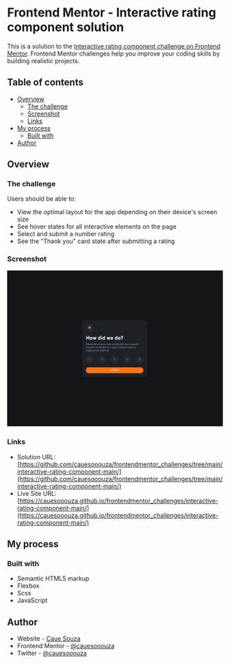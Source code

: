 # Frontend Mentor - Interactive rating component solution

This is a solution to the [Interactive rating component challenge on Frontend Mentor](https://www.frontendmentor.io/challenges/interactive-rating-component-koxpeBUmI). Frontend Mentor challenges help you improve your coding skills by building realistic projects. 

## Table of contents

- [Overview](#overview)
  - [The challenge](#the-challenge)
  - [Screenshot](#screenshot)
  - [Links](#links)
- [My process](#my-process)
  - [Built with](#built-with)
- [Author](#author)

## Overview

### The challenge

Users should be able to:

- View the optimal layout for the app depending on their device's screen size
- See hover states for all interactive elements on the page
- Select and submit a number rating
- See the "Thank you" card state after submitting a rating

### Screenshot

![](./screenshot.jpg)

### Links

- Solution URL: [https://github.com/cauesooouza/frontendmentor_challenges/tree/main/interactive-rating-component-main/](https://github.com/cauesooouza/frontendmentor_challenges/tree/main/interactive-rating-component-main/)
- Live Site URL: [https://cauesooouza.github.io/frontendmentor_challenges/interactive-rating-component-main/](https://cauesooouza.github.io/frontendmentor_challenges/interactive-rating-component-main/)

## My process

### Built with

- Semantic HTML5 markup
- Flexbox
- Scss
- JavaScript

## Author

- Website - [Caue Souza](https://cauesooouza.github.io/cauesooouza/)
- Frontend Mentor - [@cauesooouza](https://www.frontendmentor.io/profile/cauesooouza)
- Twitter - [@cauesooouza](https://www.twitter.com/cauesooouza)
